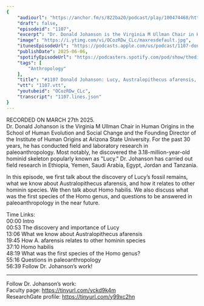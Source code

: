 ```yaml
---
{
	"audiourl": "https://anchor.fm/s/822ba20/podcast/play/100474468/https%3A%2F%2Fd3ctxlq1ktw2nl.cloudfront.net%2Fstaging%2F2025-2-27%2Fb1242549-8540-f4bf-3c75-5687a8cbb10e.m4a",
	"draft": false,
	"episodeid": "1107",
	"excerpt": "Dr. Donald Johanson is the Virginia M Ullman Chair in Human Origins in the School of Human Evolution and Social Change and the Founding Director of the Institute of Human Origins at Arizona State University. For the past 30 years, he has conducted field and laboratory research in paleoanthropology. Most notably, he discovered the 3.18-million-year-old hominid skeleton popularly known as \"Lucy.\" Dr. Johanson has carried out field research in Ethiopia, Yemen, Saudi Arabia, Egypt, Jordan and Tanzania.",
	"image": "https://i.ytimg.com/vi/OCozRDw_CLc/maxresdefault.jpg",
	"itunesEpisodeUrl": "https://podcasts.apple.com/us/podcast/1107-donald-johanson-lucy-australopithecus-afarensis/id1451347236?i=1000711867397&uo=4",
	"publishDate": 2025-06-06,
	"spotifyEpisodeUrl": "https://podcasters.spotify.com/pod/show/thedissenter/episodes/1107-Donald-Johanson-Lucy--Australopithecus-afarensis--and-Homo-habilis-e30oo54",
	"tags": [
		"Anthropology"
	],
	"title": "#1107 Donald Johanson: Lucy, Australopithecus afarensis, and Homo habilis",
	"vtt": "1107.vtt",
	"youtubeid": "OCozRDw_CLc",
	"transcript": "1107.lines.json"
}
---
```

RECORDED ON MARCH 27th 2025.  
Dr. Donald Johanson is the Virginia M Ullman Chair in Human Origins in the School of Human Evolution and Social Change and the Founding Director of the Institute of Human Origins at Arizona State University. For the past 30 years, he has conducted field and laboratory research in paleoanthropology. Most notably, he discovered the 3.18-million-year-old hominid skeleton popularly known as "Lucy." Dr. Johanson has carried out field research in Ethiopia, Yemen, Saudi Arabia, Egypt, Jordan and Tanzania.

In this episode, we first talk about the discovery of Lucy’s fossil remains, what we know about Australopithecus afarensis, and how it relates to other hominin species. We then talk about Homo habilis. We also discuss what was the first species of the Homo genus, and questions to be answered in paleoanthropology in the near future.

Time Links:  
<time>00:00</time> Intro  
<time>00:53</time> The discovery and importance of Lucy  
<time>13:06</time> What we know about Australopithecus afarensis  
<time>19:45</time> How A. afarensis relates to other hominin species  
<time>37:10</time> Homo habilis  
<time>48:19</time> What was the first species of the Homo genus?  
<time>55:16</time> Questions in paleoanthropology  
<time>56:39</time> Follow Dr. Johanson’s work!

---

Follow Dr. Johanson’s work:  
Faculty page: https://tinyurl.com/yckd9k4m  
ResearchGate profile: https://tinyurl.com/y99xc2hn
